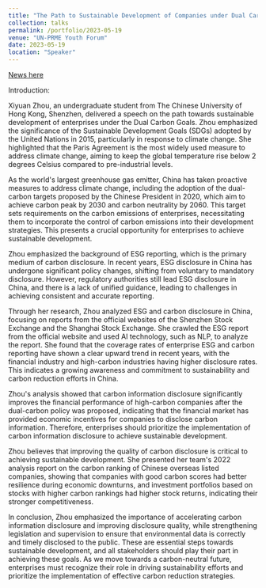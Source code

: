 ```yaml
---
title: "The Path to Sustainable Development of Companies under Dual Carbon Targets"
collection: talks
permalink: /portfolio/2023-05-19
venue: "UN-PRME Youth Forum"
date: 2023-05-19
location: "Speaker"
---
```


[News here](https://sme.cuhk.edu.cn/article/2304)

Introduction: 

Xiyuan Zhou, an undergraduate student from The Chinese University of Hong Kong, Shenzhen, delivered a speech on the path towards sustainable development of enterprises under the Dual Carbon Goals. Zhou emphasized the significance of the Sustainable Development Goals (SDGs) adopted by the United Nations in 2015, particularly in response to climate change. She highlighted that the Paris Agreement is the most widely used measure to address climate change, aiming to keep the global temperature rise below 2 degrees Celsius compared to pre-industrial levels.
 
As the world's largest greenhouse gas emitter, China has taken proactive measures to address climate change, including the adoption of the dual-carbon targets proposed by the Chinese President in 2020, which aim to achieve carbon peak by 2030 and carbon neutrality by 2060. This target sets requirements on the carbon emissions of enterprises, necessitating them to incorporate the control of carbon emissions into their development strategies. This presents a crucial opportunity for enterprises to achieve sustainable development.
 
Zhou emphasized the background of ESG reporting, which is the primary medium of carbon disclosure. In recent years, ESG disclosure in China has undergone significant policy changes, shifting from voluntary to mandatory disclosure. However, regulatory authorities still lead ESG disclosure in China, and there is a lack of unified guidance, leading to challenges in achieving consistent and accurate reporting.
 
Through her research, Zhou analyzed ESG and carbon disclosure in China, focusing on reports from the official websites of the Shenzhen Stock Exchange and the Shanghai Stock Exchange. She crawled the ESG report from the official website and used AI technology, such as NLP, to analyze the report. She found that the coverage rates of enterprise ESG and carbon reporting have shown a clear upward trend in recent years, with the financial industry and high-carbon industries having higher disclosure rates. This indicates a growing awareness and commitment to sustainability and carbon reduction efforts in China.
 
Zhou's analysis showed that carbon information disclosure significantly improves the financial performance of high-carbon companies after the dual-carbon policy was proposed, indicating that the financial market has provided economic incentives for companies to disclose carbon information. Therefore, enterprises should prioritize the implementation of carbon information disclosure to achieve sustainable development.
 
Zhou believes that improving the quality of carbon disclosure is critical to achieving sustainable development. She presented her team's 2022 analysis report on the carbon ranking of Chinese overseas listed companies, showing that companies with good carbon scores had better resilience during economic downturns, and investment portfolios based on stocks with higher carbon rankings had higher stock returns, indicating their stronger competitiveness.
 
In conclusion, Zhou emphasized the importance of accelerating carbon information disclosure and improving disclosure quality, while strengthening legislation and supervision to ensure that environmental data is correctly and timely disclosed to the public. These are essential steps towards sustainable development, and all stakeholders should play their part in achieving these goals. As we move towards a carbon-neutral future, enterprises must recognize their role in driving sustainability efforts and prioritize the implementation of effective carbon reduction strategies.

